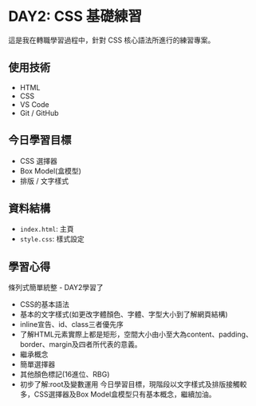 # DAY2: CSS 基礎練習
這是我在轉職學習過程中，針對 CSS 核心語法所進行的練習專案。

## 使用技術
- HTML
- CSS
- VS Code
- Git / GitHub

## 今日學習目標
- CSS 選擇器
- Box Model(盒模型)
- 排版 / 文字樣式

## 資料結構
- `index.html`: 主頁
- `style.css`: 樣式設定

## 學習心得
條列式簡單統整 - DAY2學習了
- CSS的基本語法
- 基本的文字樣式(如更改字體顏色、字體、字型大小到了解網頁結構)
- inline宣告、id、class三者優先序
- 了解HTML元素實際上都是矩形，空間大小由小至大為content、padding、border、margin及四者所代表的意義。
- 繼承概念
- 簡單選擇器
- 其他顏色標記(16進位、RBG)
- 初步了解:root及變數運用
今日學習目標，現階段以文字樣式及排版接觸較多，CSS選擇器及Box Model盒模型只有基本概念，繼續加油。